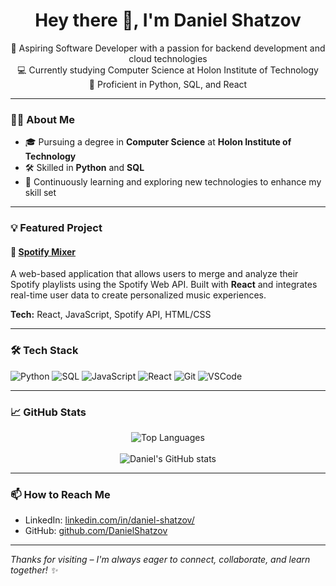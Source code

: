 <h1 align="center">Hey there 👋, I'm Daniel Shatzov</h1>

<p align="center">
  🚀 Aspiring Software Developer with a passion for backend development and cloud technologies<br>
  💻 Currently studying Computer Science at Holon Institute of Technology<br>
  🧠 Proficient in Python, SQL, and React
</p>

---

### 🧑‍💻 About Me

- 🎓 Pursuing a degree in **Computer Science** at **Holon Institute of Technology**
- 🛠️ Skilled in **Python** and **SQL**
- 🌱 Continuously learning and exploring new technologies to enhance my skill set

---

### 💡 Featured Project

#### 🎵 [Spotify Mixer](https://github.com/Daniel23sh/Spotify_Mixer)

A web-based application that allows users to merge and analyze their Spotify playlists using the Spotify Web API. Built with **React** and integrates real-time user data to create personalized music experiences.

**Tech:** React, JavaScript, Spotify API, HTML/CSS

---

### 🛠️ Tech Stack

![Python](https://img.shields.io/badge/-Python-3776AB?logo=python&logoColor=white&style=flat)
![SQL](https://img.shields.io/badge/-SQL-4479A1?logo=postgresql&logoColor=white&style=flat)
![JavaScript](https://img.shields.io/badge/-JavaScript-F7DF1E?logo=javascript&logoColor=black&style=flat)
![React](https://img.shields.io/badge/-React-61DAFB?logo=react&logoColor=white&style=flat)
![Git](https://img.shields.io/badge/-Git-F05032?logo=git&logoColor=white&style=flat)
![VSCode](https://img.shields.io/badge/-VSCode-007ACC?logo=visual-studio-code&logoColor=white&style=flat)

---

### 📈 GitHub Stats

<p align="center">
  <img src="https://github-readme-stats.vercel.app/api/top-langs/?username=Daniel23sh&layout=compact&theme=radical" alt="Top Languages" />
  <br><br>
  <img src="https://github-readme-stats.vercel.app/api?username=Daniel23sh&show_icons=true&theme=radical" alt="Daniel's GitHub stats" />
</p>

---

### 📫 How to Reach Me

- LinkedIn: [linkedin.com/in/daniel-shatzov/](https://www.linkedin.com/in/daniel-shatzov/)
- GitHub: [github.com/DanielShatzov](https://github.com/DanielShatzov)

---

_Thanks for visiting – I'm always eager to connect, collaborate, and learn together! ✨_
